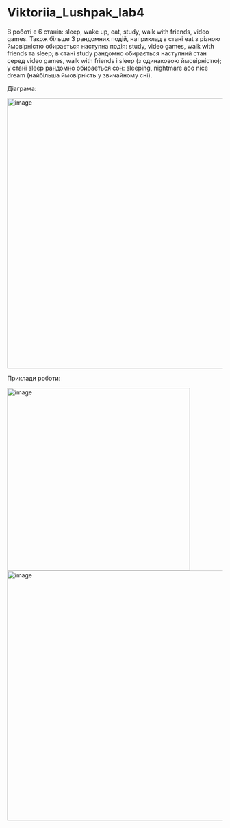 # Viktoriia_Lushpak_lab4
В роботі є 6 станів: sleep, wake up, eat, study, walk with friends, video games. Також більше 3 рандомних подій, наприклад в стані eat з різною ймовірністю обирається наступна подія: study, video games, walk with friends та sleep; в стані study рандомно обирається наступний стан серед video games, walk with friends i sleep (з одинаковою ймовірністю); у стані sleep рандомно обирається сон: sleeping, nightmare або nice dream (найбільша ймовірність у звичайному сні).

Діаграма:

<img width="632" alt="image" src="https://github.com/linyvez/Viktoriia_Lushpak_lab4/assets/149334782/1b24c087-3b8a-4bf8-90c2-4d9488cc4469">

Приклади роботи:


<img width="427" alt="image" src="https://github.com/linyvez/Viktoriia_Lushpak_lab4/assets/149334782/ceb20656-96d8-4af3-8f63-66bde8ac8d87">

<img width="584" alt="image" src="https://github.com/linyvez/Viktoriia_Lushpak_lab4/assets/149334782/2d998158-9a55-4e3d-be9b-733fd28de853">
